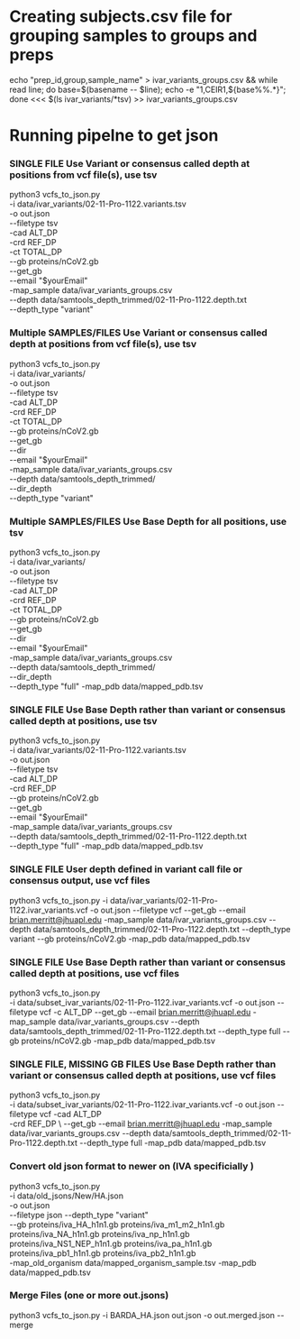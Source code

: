 # Creating subjects.csv file for grouping samples to groups and preps

echo "prep_id,group,sample_name" > ivar_variants_groups.csv &&  while read line; do base=$(basename -- $line); echo -e "1,CEIR1,${base%%.*}"; done <<< $(ls ivar_variants/*tsv) >> ivar_variants_groups.csv


# Running pipelne to get json


### SINGLE FILE Use Variant or consensus called depth at positions from vcf file(s), use tsv

python3 vcfs_to_json.py \
    -i data/ivar_variants/02-11-Pro-1122.variants.tsv \
    -o out.json \
    --filetype tsv \
    -cad ALT_DP \
    -crd REF_DP \
    -ct TOTAL_DP \
    --gb proteins/nCoV2.gb \
    --get_gb \
    --email "$yourEmail" \
    -map_sample data/ivar_variants_groups.csv \
    --depth data/samtools_depth_trimmed/02-11-Pro-1122.depth.txt \
    --depth_type "variant"

### Multiple SAMPLES/FILES Use Variant or consensus called depth at positions from vcf file(s), use tsv

python3 vcfs_to_json.py \
    -i data/ivar_variants/ \
    -o out.json \
    --filetype tsv \
    -cad ALT_DP \
    -crd REF_DP \
    -ct TOTAL_DP \
    --gb proteins/nCoV2.gb \
    --get_gb \
    --dir \
    --email "$yourEmail" \
    -map_sample data/ivar_variants_groups.csv \
    --depth data/samtools_depth_trimmed/ \
    --dir_depth \
    --depth_type "variant"


### Multiple SAMPLES/FILES Use Base Depth for all positions, use tsv

python3 vcfs_to_json.py \
    -i data/ivar_variants/ \
    -o out.json \
    --filetype tsv \
    -cad ALT_DP \
    -crd REF_DP \
    -ct TOTAL_DP \
    --gb proteins/nCoV2.gb \
    --get_gb \
    --dir \
    --email "$yourEmail" \
    -map_sample data/ivar_variants_groups.csv \
    --depth data/samtools_depth_trimmed/ \
    --dir_depth \
    --depth_type "full" -map_pdb data/mapped_pdb.tsv



### SINGLE FILE Use Base Depth rather than variant or consensus called depth at positions, use tsv

python3 vcfs_to_json.py \
    -i data/ivar_variants/02-11-Pro-1122.variants.tsv \
    -o out.json \
    --filetype tsv \
    -cad ALT_DP \
    -crd REF_DP \
    --gb proteins/nCoV2.gb \
    --get_gb \
    --email "$yourEmail" \
    -map_sample data/ivar_variants_groups.csv \
    --depth data/samtools_depth_trimmed/02-11-Pro-1122.depth.txt \
    --depth_type "full" -map_pdb data/mapped_pdb.tsv

### SINGLE FILE User depth defined in variant call file or consensus output, use vcf files

python3 vcfs_to_json.py -i data/ivar_variants/02-11-Pro-1122.ivar_variants.vcf -o out.json --filetype vcf --get_gb --email brian.merritt@jhuapl.edu -map_sample data/ivar_variants_groups.csv --depth data/samtools_depth_trimmed/02-11-Pro-1122.depth.txt --depth_type variant  --gb proteins/nCoV2.gb -map_pdb data/mapped_pdb.tsv


### SINGLE FILE Use Base Depth rather than variant or consensus called depth at positions, use vcf files

python3 vcfs_to_json.py \
    -i data/subset_ivar_variants/02-11-Pro-1122.ivar_variants.vcf -o out.json --filetype vcf -c ALT_DP  --get_gb --email brian.merritt@jhuapl.edu -map_sample data/ivar_variants_groups.csv --depth data/samtools_depth_trimmed/02-11-Pro-1122.depth.txt --depth_type full --gb proteins/nCoV2.gb -map_pdb data/mapped_pdb.tsv



### SINGLE FILE, MISSING GB FILES Use Base Depth rather than variant or consensus called depth at positions, use vcf files

python3 vcfs_to_json.py \
    -i data/subset_ivar_variants/02-11-Pro-1122.ivar_variants.vcf -o out.json --filetype vcf -cad ALT_DP \
    -crd REF_DP \ --get_gb --email brian.merritt@jhuapl.edu -map_sample data/ivar_variants_groups.csv --depth data/samtools_depth_trimmed/02-11-Pro-1122.depth.txt --depth_type full -map_pdb data/mapped_pdb.tsv



### Convert old json format to newer on (IVA specificially )

python3 vcfs_to_json.py \
    -i data/old_jsons/New/HA.json \
    -o out.json \
    --filetype json --depth_type "variant" \
    --gb proteins/iva_HA_h1n1.gb proteins/iva_m1_m2_h1n1.gb proteins/iva_NA_h1n1.gb proteins/iva_np_h1n1.gb proteins/iva_NS1_NEP_h1n1.gb proteins/iva_pa_h1n1.gb proteins/iva_pb1_h1n1.gb proteins/iva_pb2_h1n1.gb \
    -map_old_organism data/mapped_organism_sample.tsv -map_pdb data/mapped_pdb.tsv



### Merge Files (one or more out.jsons)

python3 vcfs_to_json.py -i BARDA_HA.json out.json -o out.merged.json --merge
